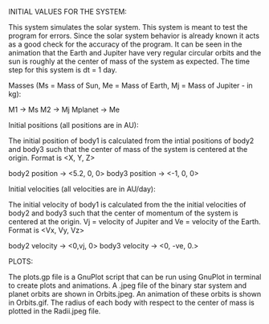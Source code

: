 INITIAL VALUES FOR THE SYSTEM:

 This system simulates the solar system. This system is meant to test the program for errors. Since the solar system behavior is already known it acts as a good check for the accuracy of the program. It can be seen in the animation that the Earth and Jupiter have very regular circular orbits and the sun is roughly at the center of mass of the system as expected. The time step for this system is dt = 1 day. 
 
Masses (Ms = Mass of Sun, Me =  Mass of Earth, Mj = Mass of Jupiter - in kg):

  M1 -> Ms
  M2 -> Mj
  Mplanet -> Me 

 Initial positions (all positions are in AU):
 
  The initial position of body1 is calculated from the intial positions of body2 and body3 such that the center of mass of the system is centered at the origin. Format is <X, Y, Z>

  body2 position -> <5.2, 0, 0>
  body3 position -> <-1, 0, 0>

 Initial velocities (all velocities are in AU/day):

  The initial velocity of body1 is calculated from the the initial velocities of body2 and body3 such that the center of momentum of the system is centered at the origin. Vj = velocity of Jupiter and Ve = velocity of the Earth. Format is <Vx, Vy, Vz>

  body2 velocity -> <0,vj, 0>
  body3 velocity -> <0, -ve, 0.>

PLOTS:

 The plots.gp file is a GnuPlot script that can be run using GnuPlot in terminal to create plots and animations. A .jpeg file of the binary star system and planet orbits are shown in Orbits.jpeg. An animation of these orbits is shown in Orbits.gif. The radius of each body with respect to the center of mass is plotted in the Radii.jpeg file.
